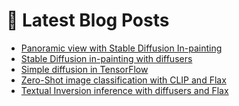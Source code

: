 # 📩 Latest Blog Posts
<!-- BLOG-POST-LIST:START -->
- [Panoramic view with Stable Diffusion In-painting](https://dzlab.github.io/notebooks/pytorch/vision/diffusion/2022/12/31/_01_01_Stable_Diffusion_in_painting_panorama.html)
- [Stable Diffusion in-painting with diffusers](https://dzlab.github.io/notebooks/pytorch/vision/diffusion/2022/12/31/Stable_Diffusion_In_painting.html)
- [Simple diffusion in TensorFlow](https://dzlab.github.io/notebooks/tensorflow/vision/diffusion/2022/12/30/Simple_diffusion_TF.html)
- [Zero-Shot image classification with CLIP and Flax](https://dzlab.github.io/notebooks/flax/vision/classification/2022/12/26/Zero_Shot_CLIP.html)
- [Textual Inversion inference with diffusers and Flax](https://dzlab.github.io/notebooks/flax/vision/diffusion/2022/12/24/Stable_Diffusion_Textual_Inversion.html)
<!-- BLOG-POST-LIST:END -->
